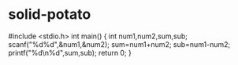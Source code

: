 # solid-potato
#include <stdio.h>
int main()
{ int num1,num2,sum,sub;
  scanf("%d%d",&num1,&num2);
  sum=num1+num2;
  sub=num1-num2;
  printf("%d\n%d",sum,sub);
  return 0;
  }
